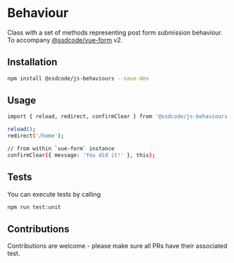# Behaviour

Class with a set of methods representing post form submission behaviour.
To accompany [@ssdcode/vue-form](https://github.com/sebastiansulinski/vue-form) v2.

## Installation

```bash
npm install @ssdcode/js-behaviours --save-dev
```

## Usage

```bash
import { reload, redirect, confirmClear } from '@ssdcode/js-behaviours'

reload();
redirect('/home');

// from within `vue-form` instance
confirmClear({ message: 'You did it!' }, this);
```

## Tests

You can execute tests by calling

```bash
npm run test:unit
```

## Contributions

Contributions are welcome - please make sure all PRs have their associated test.